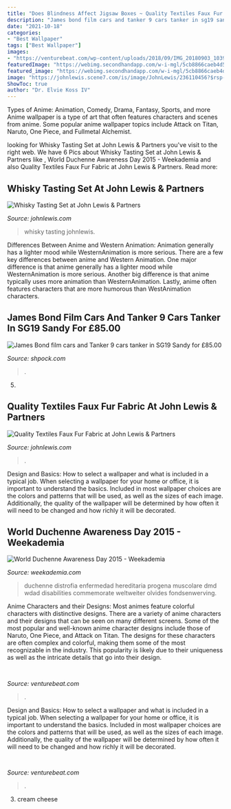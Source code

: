 ```yaml
---
title: "Does Blindness Affect Jigsaw Boxes ~ Quality Textiles Faux Fur Fabric At John Lewis &amp; Partners"
description: "James bond film cars and tanker 9 cars tanker in sg19 sandy for £85.00"
date: "2021-10-18"
categories:
- "Best Wallpaper"
tags: ["Best Wallpaper"]
images:
- "https://venturebeat.com/wp-content/uploads/2018/09/IMG_20180903_103915.jpg?w=800"
featuredImage: "https://webimg.secondhandapp.com/w-i-mgl/5cb8866caeb4d507e9ff7ef8"
featured_image: "https://webimg.secondhandapp.com/w-i-mgl/5cb8866caeb4d507e9ff7ef8"
image: "https://johnlewis.scene7.com/is/image/JohnLewis/236110456?$rsp-pdp-port-1440$"
ShowToc: true
author: "Dr. Elvie Koss IV"
---
```



Types of Anime: Animation, Comedy, Drama, Fantasy, Sports, and more
Anime wallpaper is a type of art that often features characters and scenes from anime. Some popular anime wallpaper topics include Attack on Titan, Naruto, One Piece, and Fullmetal Alchemist.

	

		
looking for Whisky Tasting Set at John Lewis &amp; Partners you've visit to the right web. We have 6 Pics about Whisky Tasting Set at John Lewis &amp; Partners like , World Duchenne Awareness Day 2015 - Weekademia and also Quality Textiles Faux Fur Fabric at John Lewis &amp; Partners. Read more:
		
    
## Whisky Tasting Set At John Lewis &amp; Partners

<img loading=lazy src="https://johnlewis.scene7.com/is/image/JohnLewis/236110456?$rsp-pdp-port-1440$" onerror="this.onerror=null;this.src='https://tse4.mm.bing.net/th?id=OIP.UMNQvf3GwJUKCbaUQ2xsRgHaJ4&amp;pid=15.1';" alt="Whisky Tasting Set at John Lewis &amp; Partners">

_Source: johnlewis.com_

>whisky tasting johnlewis. 

	

Differences Between Anime and Western Animation: Animation generally has a lighter mood while WesternAnimation is more serious.
There are a few key differences between anime and Western Animation. One major difference is that anime generally has a lighter mood while WesternAnimation is more serious. Another big difference is that anime typically uses more animation than WesternAnimation. Lastly, anime often features characters that are more humorous than WestAnimation characters.

    
## James Bond Film Cars And Tanker 9 Cars Tanker In SG19 Sandy For £85.00

<img loading=lazy src="https://webimg.secondhandapp.com/w-i-mgl/5cb8866caeb4d507e9ff7ef8" onerror="this.onerror=null;this.src='https://tse2.mm.bing.net/th?id=OIP.KH83rGXSY3I7VM5UzHiouQHaFj&amp;pid=15.1';" alt="James Bond film cars and Tanker 9 cars tanker in SG19 Sandy for £85.00">

_Source: shpock.com_

>. 

	

5.

    
## Quality Textiles Faux Fur Fabric At John Lewis &amp; Partners

<img loading=lazy src="https://johnlewis.scene7.com/is/image/JohnLewis/237289439?$rsp-pdp-port-1440$" onerror="this.onerror=null;this.src='https://tse2.mm.bing.net/th?id=OIP.zJKD6ITnwvCOCWjnSgN3YQHaJ4&amp;pid=15.1';" alt="Quality Textiles Faux Fur Fabric at John Lewis &amp; Partners">

_Source: johnlewis.com_

>. 

	

Design and Basics: How to select a wallpaper and what is included in a typical job.
When selecting a wallpaper for your home or office, it is important to understand the basics. Included in most wallpaper choices are the colors and patterns that will be used, as well as the sizes of each image. Additionally, the quality of the wallpaper will be determined by how often it will need to be changed and how richly it will be decorated.

    
## World Duchenne Awareness Day 2015 - Weekademia

<img loading=lazy src="https://i1.wp.com/weekademia.com/wp-content/uploads/2015/09/logo-worldduchenneday.png?fit=673%2C234&amp;ssl=1" onerror="this.onerror=null;this.src='https://tse4.mm.bing.net/th?id=OIP.CNzMrgeQmKgkN8ACuK_52gHaCk&amp;pid=15.1';" alt="World Duchenne Awareness Day 2015 - Weekademia">

_Source: weekademia.com_

>duchenne distrofia enfermedad hereditaria progena muscolare dmd wdad disabilities commemorate weltweiter olvides fondsenwerving. 

	

Anime Characters and their Designs: Most animes feature colorful characters with distinctive designs.
There are a variety of anime characters and their designs that can be seen on many different screens. Some of the most popular and well-known anime character designs include those of Naruto, One Piece, and Attack on Titan. The designs for these characters are often complex and colorful, making them some of the most recognizable in the industry. This popularity is likely due to their uniqueness as well as the intricate details that go into their design.

    
## 

<img loading=lazy src="https://venturebeat.com/wp-content/uploads/2018/09/IMG_20180903_103915.jpg?w=800" onerror="this.onerror=null;this.src='https://tse4.mm.bing.net/th?id=OIP.HjLRAU18nTT15eYAKRHyLAHaFj&amp;pid=15.1';" alt="">

_Source: venturebeat.com_

>. 

	

Design and Basics: How to select a wallpaper and what is included in a typical job.
When selecting a wallpaper for your home or office, it is important to understand the basics. Included in most wallpaper choices are the colors and patterns that will be used, as well as the sizes of each image. Additionally, the quality of the wallpaper will be determined by how often it will need to be changed and how richly it will be decorated.

    
## 

<img loading=lazy src="https://venturebeat.com/wp-content/uploads/2018/09/IMG_20180903_100317.jpg?w=664" onerror="this.onerror=null;this.src='https://tse4.mm.bing.net/th?id=OIP.RDcB-YLVyI_c210PUJidMgHaGr&amp;pid=15.1';" alt="">

_Source: venturebeat.com_

>. 

	

3. cream cheese 

